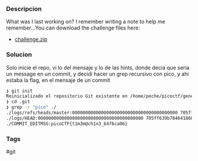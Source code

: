 ### Descripcion
What was I last working on? I remember writing a note to help me remember...You can download the challenge files here:

- [challenge.zip](https://artifacts.picoctf.net/c_titan/68/challenge.zip)
### Solucion
Solo inicie el repo, vi lo del mensaje y lo de las hints, donde decia que seria un message en un commit, y decidi hacer un grep recursivo con pico, y ahi estaba la flag, en el mensaje de un commit
```bash
❯ git init
Reinicializado el repositorio Git existente en /home/peche/picoctf/generalSkills/TimeMachine/drop-in/.git/
❯ cd .git
❯ grep -r "pico" ./
./logs/refs/heads/master:0000000000000000000000000000000000000000 705ff639b7846418603a3272ab54536e01e3dc43 picoCTF <ops@picoctf.com> 1710018636 +0000	commit (initial): picoCTF{t1m3m@ch1n3_b476ca06}
./logs/HEAD:0000000000000000000000000000000000000000 705ff639b7846418603a3272ab54536e01e3dc43 picoCTF <ops@picoctf.com> 1710018636 +0000	commit (initial): picoCTF{t1m3m@ch1n3_b476ca06}
./COMMIT_EDITMSG:picoCTF{t1m3m@ch1n3_b476ca06}

```
### Tags
#git 
